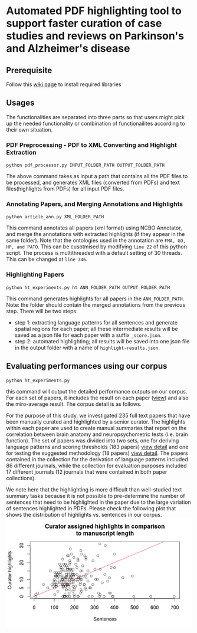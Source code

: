 # Automated PDF highlighting tool to support faster curation of case studies and reviews on Parkinson's and Alzheimer's disease
## Prerequisite 
Follow this [wiki page](https://github.com/Honghan/psychometric_neuroatonomy/wiki) to install required libraries  

## Usages
The functionalities are separated into three parts so that users might pick up the needed functionality or combination of functionailites according to their own situation.

### PDF Preprocessing - PDF to XML Converting and Highlight Extraction
```
python pdf_processor.py INPUT_FOLDER_PATH OUTPUT_FOLDER_PATH
```
The above command takes as input a path that contains all the PDF files to be processed, and generates XML files (converted from PDFs) and text files(highlights from PDFs) for all input PDF files.

### Annotating Papers, and Merging Annotations and Highlights
```
python article_ann.py XML_FOLDER_PATH
```
This command annotates all papers (xml format) using NCBO Annotator, and merge the annotations with extracted highlights (if they appear in the same folder). Note that the ontologies used in the annotation are `FMA, GO, HP, and PATO`. This can be cusotmised by modifying `line 22` of this python script. The process is multithreaded with a default setting of 30 threads. This can be changed at `line 346`.

### Highlighting Papers
```
python ht_experiments.py ht ANN_FOLDER_PATH OUTPUT_FOLDER_PATH
```
This command generates highlights for all papers in the `ANN_FOLDER_PATH`. Note: the folder should contain the merged annotations from the previous step. There will be two steps:
 - step 1: extracting language patterns for all sentences and generate spatial regions for each paper; all these intermediate results will be saved as a json file for each paper with a suffix `_score.json`.
 - step 2: automated highlighting; all results will be saved into one json file in the output folder with a name of `highlight-results.json`.

## Evaluating performances using our corpus
```
python ht_experiments.py
```
this command will output the detailed performance outputs on our corpus. For each set of papers, it includes the result on each paper ([view](/results/macro_results.tsv)) and also the miro-average result. The corpus detail is as follows.

For the purpose of this study, we investigated 235 full text papers that have been manually curated and highlighted by a senior curator. The highlights within each paper are used to create manual summaries that report on the correlation between brain anatomy and neuropsychometric tests (i.e. brain function). The set of papers was divided into two sets, one for deriving language patterns and scoring thresholds (183 papers) [view detail](results/configuration_set_stats.tsv) and one for testing the suggested methodology (18 papers) [view detail](results/evaluation_set_stats.tsv). The papers contained in the collection for the derivation of language patterns included 86 different journals, while the collection for evaluation purposes included 17 different journals (12 journals that were contained in both paper collections). 

We note here that the highlighting is more difficult than well-studied text summary tasks because it is not possible to pre-determine the number of sentences that need to be highlighted in the paper due to the large variation of sentences highlighted in PDFs. Please check the following plot that shows the distribution of highlights vs. sentences in our corpus.
![Alt](/results/sentences_highlights.png "#highlights vs. #sentences")

